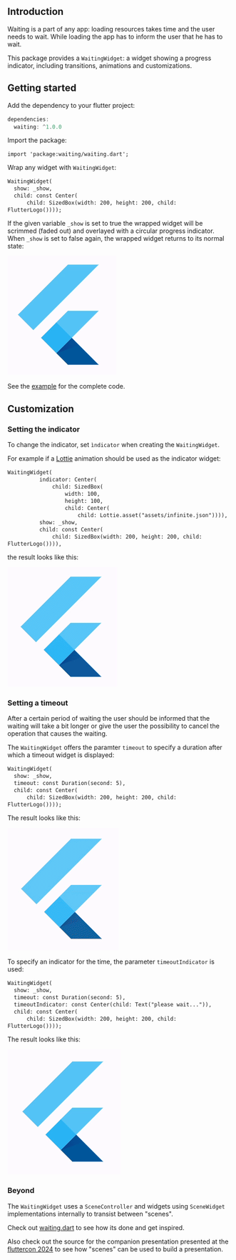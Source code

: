 ## Introduction

Waiting is a part of any app: loading resources takes time and the user needs to wait. While loading the app has to inform the user that he has to wait.

This package provides a `WaitingWidget`: a widget showing a progress indicator, including transitions, animations and customizations.

## Getting started
Add the dependency to your flutter project:
```dart
dependencies:
  waiting: ^1.0.0
```

Import the package:
```
import 'package:waiting/waiting.dart';
```

Wrap any widget with `WaitingWidget`:
```
WaitingWidget(
  show: _show,
  child: const Center(
      child: SizedBox(width: 200, height: 200, child: FlutterLogo())));
```

If the given variable `_show` is set to true the wrapped widget will be scrimmed (faded out) and overlayed with a circular progress indicator. When `_show` is set to false again, the wrapped widget returns to its normal state:

[![screen](https://raw.githubusercontent.com/tusche/waiting/main/assets/example.gif)](https://www.github.com/tusche/waiting)

See the [example](https://github.com/tusche/waiting/blob/main/example/lib/main.dart) for the complete code.

## Customization

### Setting the indicator

To change the indicator, set `ìndicator` when creating the `WaitingWidget`. 

For example if a [Lottie](https://pub.dev/packages/lottie) animation should be used as the indicator widget:

```
WaitingWidget(
          indicator: Center(
              child: SizedBox(
                  width: 100,
                  height: 100,
                  child: Center(
                      child: Lottie.asset("assets/infinite.json")))),
          show: _show,
          child: const Center(
              child: SizedBox(width: 200, height: 200, child: FlutterLogo()))),
```

the result looks like this:

[![screen](https://raw.githubusercontent.com/tusche/waiting/main/assets/example_indicator.gif)](https://www.github.com/tusche/waiting)

### Setting a timeout

After a certain period of waiting the user should be informed that the waiting will take a bit longer or give the user the possibility to cancel the operation that causes the waiting.

The `WaitingWidget` offers the paramter `timeout` to specify a duration after which a timeout widget is displayed:

```
WaitingWidget(
  show: _show,
  timeout: const Duration(second: 5),
  child: const Center(
      child: SizedBox(width: 200, height: 200, child: FlutterLogo())));
```

The result looks like this:

[![screen](https://raw.githubusercontent.com/tusche/waiting/main/assets/example_timeout_default.gif)](https://www.github.com/tusche/waiting)

To specify an indicator for the time, the parameter `timeoutIndicator` is used:

```
WaitingWidget(
  show: _show,
  timeout: const Duration(second: 5),
  timeoutIndicator: const Center(child: Text("please wait...")),
  child: const Center(
      child: SizedBox(width: 200, height: 200, child: FlutterLogo())));
```

The result looks like this:

[![screen](https://raw.githubusercontent.com/tusche/waiting/main/assets/example_timeout_indicator.gif)](https://www.github.com/tusche/waiting)

### Beyond

The `WaitingWidget` uses a `SceneController` and widgets using `SceneWidget` implementations internally to transist between "scenes".

Check out [waiting.dart](https://github.com/tusche/waiting/blob/main/lib/waiting.dart) to see how its done and get inspired.

Also check out the source for the companion presentation presented at the [fluttercon 2024](https://fluttercon.dev/andre-schmidt-di-salvo/) to see how "scenes" can be used to build a presentation.
